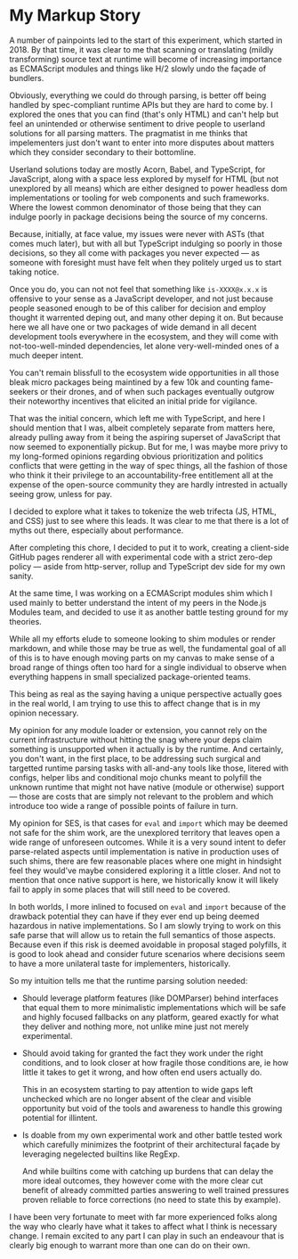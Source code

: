 ﻿# My Markup Story

A number of painpoints led to the start of this experiment, which started in 2018. By that time, it was clear to me that scanning or translating (mildly transforming) source text at runtime will become of increasing importance as ECMAScript modules and things like H/2 slowly undo the façade of bundlers.

Obviously, everything we could do through parsing, is better off being handled by spec-compliant runtime APIs but they are hard to come by. I explored the ones that you can find (that's only HTML) and can't help but feel an unintended or otherwise sentiment to drive people to userland solutions for all parsing matters. The pragmatist in me thinks that impelementers just don't want to enter into more disputes about matters which they consider secondary to their bottomline.

Userland solutions today are mostly Acorn, Babel, and TypeScript, for JavaScript, along with a space less explored by myself for HTML (but not unexplored by all means) which are either designed to power headless dom implementations or tooling for web components and such frameworks. Where the lowest common denominator of those being that they can indulge poorly in package decisions being the source of my concerns.

Because, initially, at face value, my issues were never with ASTs (that comes much later), but with all but TypeScript indulging so poorly in those decisions, so they all come with packages you never expected — as someone with foresight must have felt when they politely urged us to start taking notice.

Once you do, you can not not feel that something like `is-XXXX@x.x.x` is offensive to your sense as a JavaScript developer, and not just because people seasoned enough to be of this caliber for decision and employ thought it warrented deping out, and many other deping it on. But because here we all have one or two packages of wide demand in all decent development tools everywhere in the ecosystem, and they will come with not-too-well-minded dependencies, let alone very-well-minded ones of a much deeper intent.

You can't remain blissfull to the ecosystem wide opportunities in all those bleak micro packages being maintined by a few 10k and counting fame-seekers or their drones, and of when such packages eventually outgrow their noteworthy incentives that elicited an initial pride for vigilance.

That was the initial concern, which left me with TypeScript, and here I should mention that I was, albeit completely separate from matters here, already pulling away from it being the aspiring superset of JavaScript that now seemed to exponentially pickup. But for me, I was maybe more privy to my long-formed opinions regarding obvious prioritization and politics conflicts that were getting in the way of spec things, all the fashion of those who think it their privilege to an accountability-free entitlement all at the expense of the open-source community they are hardly intrested in actually seeing grow, unless for pay.

I decided to explore what it takes to tokenize the web trifecta (JS, HTML, and CSS) just to see where this leads. It was clear to me that there is a lot of myths out there, especially about performance.

After completing this chore, I decided to put it to work, creating a client-side GitHub pages renderer all with experimental code with a strict zero-dep policy — aside from http-server, rollup and TypeScript dev side for my own sanity.

At the same time, I was working on a ECMAScript modules shim which I used mainly to better understand the intent of my peers in the Node.js Modules team, and decided to use it as another battle testing ground for my theories.

While all my efforts elude to someone looking to shim modules or render markdown, and while those may be true as well, the fundamental goal of all of this is to have enough moving parts on my canvas to make sense of a broad range of things often too hard for a single individual to observe when everything happens in small specialized package-oriented teams.

This being as real as the saying having a unique perspective actually goes in the real world, I am trying to use this to affect change that is in my opinion necessary.

My opinion for any module loader or extension, you cannot rely on the current infrastructure without hitting the snag where your deps claim something is unsupported when it actually is by the runtime. And certainly, you don't want, in the first place, to be addressing such surgical and targetted runtime parsing tasks with all-and-any tools like those, litered with configs, helper libs and conditional mojo chunks meant to polyfill the unknown runtime that might not have native (module or otherwise) support — those are costs that are simply not relevant to the problem and which introduce too wide a range of possible points of failure in turn.

My opinion for SES, is that cases for `eval` and `import` which may be deemed not safe for the shim work, are the unexplored territory that leaves open a wide range of unforeseen outcomes. While it is a very sound intent to defer parse-related aspects until implementation is native in production uses of such shims, there are few reasonable places where one might in hindsight feel they would've maybe considered exploring it a little closer. And not to mention that once native support is here, we historically know it will likely fail to apply in some places that will still need to be covered.

In both worlds, I more inlined to focused on `eval` and `import` because of the drawback potential they can have if they ever end up being deemed hazardous in native implementations. So I am slowly trying to work on this safe parse that will allow us to retain the full semantics of those aspects. Because even if this risk is deemed avoidable in proposal staged polyfills, it is good to look ahead and consider future scenarios where decisions seem to have a more unilateral taste for implementers, historically.

So my intuition tells me that the runtime parsing solution needed:

- Should leverage platform features (like DOMParser) behind interfaces that equal them to more minimalistic implementations which will be safe and highly focused fallbacks on any platform, geared exactly for what they deliver and nothing more, not unlike mine just not merely experimental.

- Should avoid taking for granted the fact they work under the right conditions, and to look closer at how fragile those conditions are, ie how little it takes to get it wrong, and how often end users actually do.

  This in an ecosystem starting to pay attention to wide gaps left unchecked which are no longer absent of the clear and visible opportunity but void of the tools and awareness to handle this growing potential for illintent.

- Is doable from my own experimental work and other battle tested work which carefully minimizes the footprint of their architectural façade by leveraging negelected builtins like RegExp.

  And while builtins come with catching up burdens that can delay the more ideal outcomes, they however come with the more clear cut benefit of already committed parties answering to well trained pressures proven reliable to force corrections (no need to state this by example).

I have been very fortunate to meet with far more experienced folks along the way who clearly have what it takes to affect what I think is necessary change. I remain excited to any part I can play in such an endeavour that is clearly big enough to warrant more than one can do on their own.

<!--

Stuff I don't mind sharing and later realize that other might should go here…

- Sure, I missed working with others, and very desprately too, and even technically all the same, because I was not as experienced as most people I connected with on a weekly or bi-weekly basis. The benefit of the relatively more ample time, depth of field, and unilaterality afforded me a lot of room to stay on task (which for someone like me is an oxymoron).

- Being of a single human interface and one temporarily (ie 2016-2018) in a state of often being temporarily out of service (due to human interface matters), I was forced to work in small chunks and forced to avoid lavish README docs and stick to the basics. What I learned on my own was that people that don't learn enough on their own tend to make it in the world a lot faster, but also be much more loose at it so that one day someone somewhere will be sitting at home and they will start noticing the loose stuff, and having one of two intents… So, I only know which one was mine.

- While my quest was mostly driven by my thirst for knowledge, which was about the only healthy way for me to make small progress on my temporary set back,it was still sometimes briefly driven out financial or material pressures, but never enough that they actually kept me distracted long enough to appreciate short-term gains where things I have already noticed continue to show up unscathed, eventually pulling me right back.

-->
